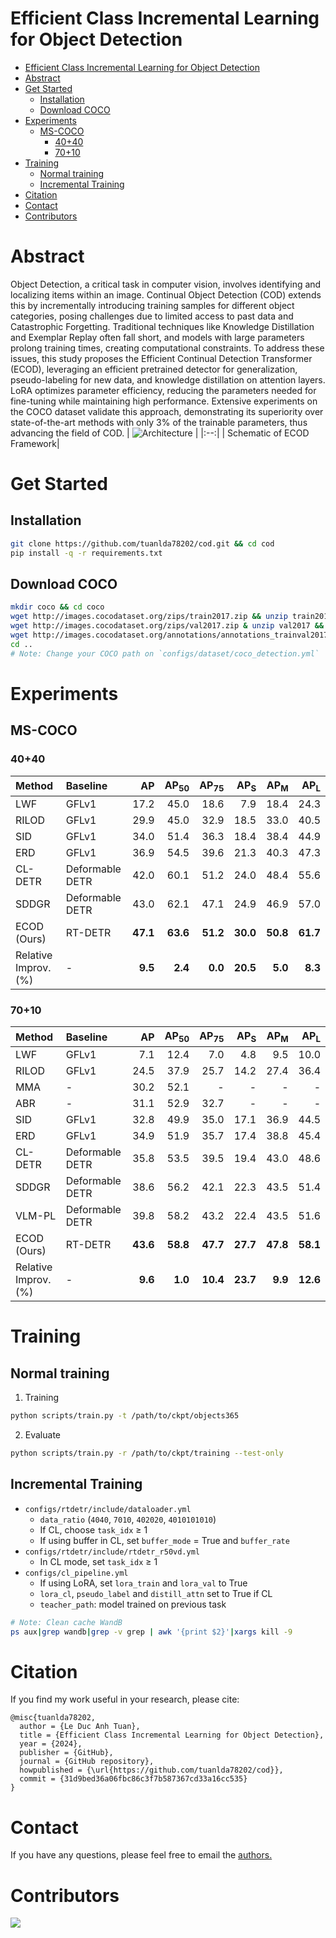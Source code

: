 # Efficient Class Incremental Learning for Object Detection
- [Efficient Class Incremental Learning for Object Detection](#efficient-class-incremental-learning-for-object-detection)
- [Abstract](#abstract)
- [Get Started](#get-started)
  - [Installation](#installation)
  - [Download COCO](#download-coco)
- [Experiments](#experiments)
  - [MS-COCO](#ms-coco)
    - [40+40](#4040)
    - [70+10](#7010)
- [Training](#training)
  - [Normal training](#normal-training)
  - [Incremental Training](#incremental-training)
- [Citation](#citation)
- [Contact](#contact)
- [Contributors](#contributors)

# Abstract
Object Detection, a critical task in computer vision, involves identifying and localizing items within an image. Continual Object Detection (COD) extends this by incrementally introducing training samples for different object categories, posing challenges due to limited access to past data and Catastrophic Forgetting. Traditional techniques like Knowledge Distillation and Exemplar Replay often fall short, and models with large parameters prolong training times, creating computational constraints. To address these issues, this study proposes the Efficient Continual Detection Transformer (ECOD), leveraging an efficient pretrained detector for generalization, pseudo-labeling for new data, and knowledge distillation on attention layers. LoRA optimizes parameter efficiency, reducing the parameters needed for fine-tuning while maintaining high performance. Extensive experiments on the COCO dataset validate this approach, demonstrating its superiority over state-of-the-art methods with only 3% of the trainable parameters, thus advancing the field of COD.
| ![Architecture](https://github.com/tuanlda78202/cod/blob/main/configs/slide.png) | 
|:--:| 
| Schematic of ECOD Framework|

  
# Get Started

## Installation 
```bash
git clone https://github.com/tuanlda78202/cod.git && cd cod
pip install -q -r requirements.txt
```
<!-- pipreqs for get requirements.txt -->

## Download COCO
```bash
mkdir coco && cd coco 
wget http://images.cocodataset.org/zips/train2017.zip && unzip train2017 && rm train2017.zip
wget http://images.cocodataset.org/zips/val2017.zip & unzip val2017 && rm val2017.zip
wget http://images.cocodataset.org/annotations/annotations_trainval2017.zip & unzip annotations_trainval2017 && rm annotations_trainval2017.zip
cd ..
# Note: Change your COCO path on `configs/dataset/coco_detection.yml`
```
# Experiments

## MS-COCO

### 40+40
| Method         | Baseline        | AP  | AP<sub>50</sub> | AP<sub>75</sub> | AP<sub>S</sub> | AP<sub>M</sub> | AP<sub>L</sub> |
|:---------------|:----------------|------:|------:|------:|------:|------:|------:|
| LWF            | GFLv1           |  17.2 |  45.0 |  18.6 |   7.9 |  18.4 |  24.3 |
| RILOD          | GFLv1           |  29.9 |  45.0 |  32.9 |  18.5 |  33.0 |  40.5 |
| SID            | GFLv1           |  34.0 |  51.4 |  36.3 |  18.4 |  38.4 |  44.9 |
| ERD            | GFLv1           |  36.9 |  54.5 |  39.6 |  21.3 |  40.3 |  47.3 |
| CL-DETR        | Deformable DETR   |  42.0 |  60.1 |  51.2 |  24.0 |  48.4 |  55.6 |
| SDDGR          | Deformable DETR   |  43.0 |  62.1 |  47.1 |  24.9 |  46.9 |  57.0 |
| ECOD (Ours) | RT-DETR               |  **47.1** | **63.6** | **51.2** | **30.0** | **50.8** | **61.7** |
| Relative Improv. (%)| -             | **9.5** | **2.4** | **0.0** | **20.5** | **5.0** | **8.3** |

### 70+10
| Method         | Baseline        | AP  | AP<sub>50</sub> | AP<sub>75</sub> | AP<sub>S</sub> | AP<sub>M</sub> | AP<sub>L</sub> |
|:---------------|:----------------|------:|------:|------:|------:|------:|------:|
| LWF            | GFLv1           |  7.1  | 12.4  |  7.0  |  4.8  |  9.5  | 10.0  |
| RILOD          | GFLv1           | 24.5  | 37.9  | 25.7  | 14.2  | 27.4  | 36.4  |
| MMA            | -               | 30.2  | 52.1  | -     | -     | -     | -     |
| ABR            | -               | 31.1  | 52.9  | 32.7  | -     | -     | -     |
| SID            | GFLv1           | 32.8  | 49.9  | 35.0  | 17.1  | 36.9  | 44.5  |
| ERD            | GFLv1           | 34.9  | 51.9  | 35.7  | 17.4  | 38.8  | 45.4  |
| CL-DETR        | Deformable DETR | 35.8  | 53.5  | 39.5  | 19.4  | 43.0  | 48.6  |
| SDDGR          | Deformable DETR | 38.6  | 56.2  | 42.1  | 22.3  | 43.5  | 51.4  |
| VLM-PL         | Deformable DETR | 39.8  | 58.2  | 43.2  | 22.4  | 43.5  | 51.6  |
| ECOD (Ours) | RT-DETR  |  **43.6** | **58.8** | **47.7** | **27.7** | **47.8** | **58.1** |
| Relative Improv. (%) | -             | **9.6** | **1.0** | **10.4** | **23.7** | **9.9** | **12.6** |



# Training 
## Normal training
1. Training 
```bash
python scripts/train.py -t /path/to/ckpt/objects365
```
2. Evaluate 
```bash
python scripts/train.py -r /path/to/ckpt/training --test-only
```

## Incremental Training
* `configs/rtdetr/include/dataloader.yml`
  * `data_ratio` (`4040`, `7010`, `402020`, `4010101010`)
  * If CL, choose `task_idx` $\ge$ 1
  * If using buffer in CL, set `buffer_mode` = True and `buffer_rate`
* `configs/rtdetr/include/rtdetr_r50vd.yml`
  * In CL mode, set `task_idx` $\ge$ 1
*  `configs/cl_pipeline.yml`
   *  If using LoRA, set `lora_train` and `lora_val` to True
   *  `lora_cl`, `pseudo_label` and `distill_attn` set to True if CL 
   *  `teacher_path`: model trained on previous task 

```bash
# Note: Clean cache WandB
ps aux|grep wandb|grep -v grep | awk '{print $2}'|xargs kill -9
```

# Citation
If you find my work useful in your research, please cite:
```
@misc{tuanlda78202,
  author = {Le Duc Anh Tuan},
  title = {Efficient Class Incremental Learning for Object Detection},
  year = {2024},
  publisher = {GitHub},
  journal = {GitHub repository},
  howpublished = {\url{https://github.com/tuanlda78202/cod}},
  commit = {31d9bed36a06fbc86c3f7b587367cd33a16cc535}
}
```

# Contact
If you have any questions, please feel free to email the [authors.](tuanleducanh78202@gmail.com)

# Contributors 
<a href="https://github.com/tuanlda78202/cod/graphs/contributors">
<img src="https://contrib.rocks/image?repo=tuanlda78202/cod" /></a>
</a>
